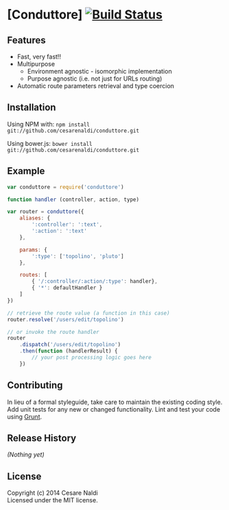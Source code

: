 # [Conduttore] [![Build Status](https://secure.travis-ci.org/cesarenaldi/conduttore.png?branch=master)](http://travis-ci.org/cesarenaldi/conduttore)

## Features

* Fast, very fast!!
* Multipurpose
	* Environment agnostic - isomorphic implementation
	* Purpose agnostic (i.e. not just for URLs routing)
* Automatic route parameters retrieval and type coercion

## Installation

Using NPM with:
`npm install git://github.com/cesarenaldi/conduttore.git`

Using bower.js:
`bower install git://github.com/cesarenaldi/conduttore.git`

## Example

```javascript
var conduttore = require('conduttore')

function handler (controller, action, type)

var router = conduttore({
	aliases: {
		':controller': ':text',
		':action': ':text'
	},

	params: {
		':type': ['topolino', 'pluto']
	},

	routes: [
		{ '/:controller/:action/:type': handler},
		{ '*': defaultHandler }
	]
})

// retrieve the route value (a function in this case)
router.resolve('/users/edit/topolino')

// or invoke the route handler
router
	.dispatch('/users/edit/topolino')
	.then(function (handlerResult) {
		// your post processing logic goes here
	})

```

## Contributing
In lieu of a formal styleguide, take care to maintain the existing coding style. Add unit tests for any new or changed functionality. Lint and test your code using [Grunt](http://gruntjs.com/).

## Release History
_(Nothing yet)_

## License
Copyright (c) 2014 Cesare Naldi  
Licensed under the MIT license.
